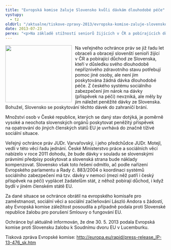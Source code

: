 ```yaml
---
title: "Evropská komise žaluje Slovensko kvůli dávkám dlouhodobé péče"
vystupy:
  - tz
oldUrl: "/aktualne/tiskove-zpravy-2013/evropska-komise-zaluje-slovensko-kvuli-davkam-dlouhodobe-pece"
date: 2013-07-23
perex: "<p>Na základě stížností seniorů žijících v ČR a pobírajících důchod ze Slovenska upozornil ochránce Evropskou komisi , že slovenská vláda trvale odmítá vyplácet dávky dlouhodobé péče svým důchodcům pobývajícím v zahraničí, přestože tuto povinnost ukládá nařízení Evropského parlamentu a Rady. </p>"
---
```


<!-- imported from the old website -->

<p><img src="https://www.ochrance.cz/uploads/RTEmagicC_EU.jpg.jpg" style="PADDING-RIGHT: 10px; FLOAT: left" height="180" width="209" alt="" />Na veřejného ochránce práv se již řadu let obraceli a obracejí slovenští senioři žijící v ČR a pobírající důchod ze Slovenska, kteří v důsledku svého dlouhodobě nepříznivého zdravotního stavu potřebují pomoc jiné osoby, ale není jim poskytována žádná dávka dlouhodobé péče. Z českého systému sociálního zabezpečení jim nárok na dávky (příspěvek na péči) nevzniká, ale měly by jim náležet peněžité dávky ze Slovenska. Bohužel, Slovensko se poskytování těchto dávek do zahraničí brání. </p><p>Množství osob v České republice, kterých se daný stav dotýká, je poměrně vysoké a neochota slovenských orgánů poskytovat peněžitý příspěvek na opatrování do jiných členských států EU je uvrhává do značně tíživé sociální situace.</p><p>Veřejný ochránce práv JUDr. Varvařovský, i jeho předchůdce JUDr. Motejl, vedli v této věci řadu jednání. České Ministerstvo práce a sociálních věcí nabízelo v roce 2011 dohodu, že bude dávky v souladu se slovenskými právními předpisy poskytovat a slovenská strana bude náklady kompenzovat. Slovensko však toto řešení odmítlo, ač podle nařízení Evropského parlamentu a Rady č. 883/2004 o koordinaci systémů sociálního zabezpečení má tzv. dávky v nemoci (mezi něž patří i český příspěvek na péči) vyplácet žadatelům stát, z něhož pobírají důchod, i když bydlí v jiném členském státě EU.</p><p>Za dané situace se ochránce obrátil na evropského komisaře pro zaměstnanost, sociální věci a sociální začleňování László Andora s žádostí, aby Evropská komise záležitost posoudila a případně podala proti Slovenské republice žalobu pro porušení Smlouvy o fungování EU.</p><p>Ochránce byl aktuálně informován, že dne 30. 5. 2013 podala Evropská komise proti Slovensku žalobu k Soudnímu dvoru EU v Lucemburku.</p><p>Tisková zpráva Evropské komise: <a title="Otevření do nového okna" href="http://europa.eu/rapid/press-release_IP-13-476_sk.htm" target="_blank">http://europa.eu/rapid/press-release_IP-13-476_sk.htm</a>  </p>
